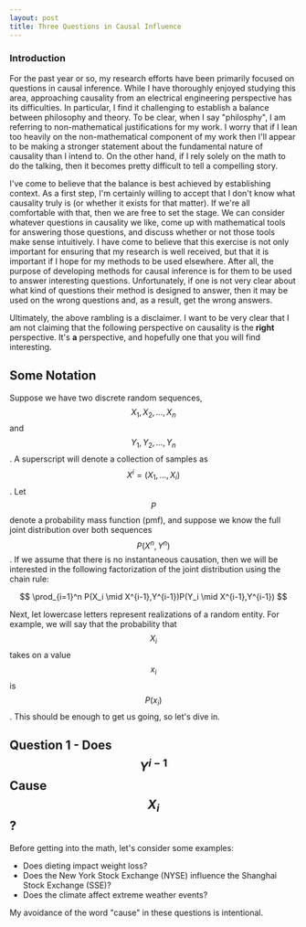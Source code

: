 ```yaml
---
layout: post
title: Three Questions in Causal Influence
---
```


### Introduction

For the past year or so, my research efforts have been primarily focused on questions in causal inference. While I have thoroughly enjoyed studying this area, approaching causality from an electrical engineering perspective has its difficulties. In particular, I find it challenging to establish a balance between philosophy and theory. To be clear, when I say "philosphy", I am referring to non-mathematical justifications for my work. I worry that if I lean too heavily on the non-mathematical component of my work then I'll appear to be making a stronger statement about the fundamental nature of causality than I intend to. On the other hand, if I rely solely on the math to do the talking, then it becomes pretty difficult to tell a compelling story.

I've come to believe that the balance is best achieved by establishing context. As a first step, I'm certainly willing to accept that I don't know what causality truly is (or whether it exists for that matter). If we're all comfortable with that, then we are free to set the stage. We can consider whatever questions in causality we like, come up with mathematical tools for answering those questions, and discuss whether or not those tools make sense intuitively. I have come to believe that this exercise is not only important for ensuring that my research is well received, but that it is important if I hope for my methods to be used elsewhere. After all, the purpose of developing methods for causal inference is for them to be used to answer interesting questions. Unfortunately, if one is not very clear about what kind of questions their method is designed to answer, then it may be used on the wrong questions and, as a result, get the wrong answers.

Ultimately, the above rambling is a disclaimer. I want to be very clear that I am not claiming that the following perspective on causality is the **right** perspective. It's **a** perspective, and hopefully one that you will find interesting.

## Some Notation

Suppose we have two discrete random sequences, $$X_1,X_2,\dots,X_n$$ and $$Y_1, Y_2,\dots, Y_n$$. A superscript will denote a collection of samples as $$X^i=(X_1,\dots,X_i)$$. Let $$P$$ denote a probability mass function (pmf), and suppose we know the full joint distribution over both sequences $$P(X^n,Y^n)$$. If we assume that there is no instantaneous causation, then we will be interested in the following factorization of the joint distribution using the chain rule:

$$
\prod_{i=1}^n P(X_i \mid X^{i-1},Y^{i-1})P(Y_i \mid X^{i-1},Y^{i-1})
$$

Next, let lowercase letters represent realizations of a random entity. For example, we will say that the probability that $$X_i$$ takes on a value $$x_i$$ is $$P(x_i)$$. This should be enough to get us going, so let's dive in.

## __Question 1__ - Does $$Y^{i-1}$$ Cause $$X_i$$?

Before getting into the math, let's consider some examples:

- Does dieting impact weight loss?
- Does the New York Stock Exchange (NYSE) influence the Shanghai Stock Exchange (SSE)?
- Does the climate affect extreme weather events?

My avoidance of the word "cause" in these questions is intentional.